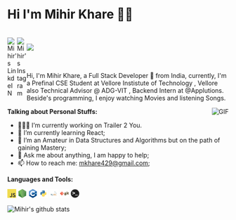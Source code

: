 # Hi I'm Mihir Khare 👋🏻

<br/>

<a href="www.linkedin.com/in/mihir-khare-b91444182">
  <img align="left" alt="Mihir's LinkdeIN" width="22px" src="https://cdn.jsdelivr.net/npm/simple-icons@v3/icons/linkedin.svg" />
</a>
<a href="https://www.instagram.com/mkhare429/">
  <img align="left" alt="Mihir's Instagram" width="22px" src="https://cdn.jsdelivr.net/npm/simple-icons@v3/icons/instagram.svg" />
</a>

![](https://visitor-badge.glitch.me/badge?page_id=Mihir-Khare429)

<br />

Hi, I'm Mihir Khare, a Full Stack Developer 🚀 from India, currently, I'm a Prefinal CSE Student at Vellore Instistute of Technology , Vellore also Technical Advisor @ ADG-VIT , Backend Intern at @Applutions. Beside's programming, I enjoy watching Movies and listening Songs.

  <img align="right" alt="GIF" src="https://media.giphy.com/media/836HiJc7pgzy8iNXCn/giphy.gif" />
  
**Talking about Personal Stuffs:**

- 👨🏽‍💻 I’m currently working on Trailer 2 You.
- 🌱 I’m currently learning React; 
- 🤔 I’m an Amateur in Data Structures and Algorithms but on the path of gaining Mastery;
- 💬 Ask me about anything, I am happy to help;
- 📫 How to reach me: mkhare429@gmail.com;

**Languages and Tools:**  

<code><img height="20" src="https://raw.githubusercontent.com/github/explore/80688e429a7d4ef2fca1e82350fe8e3517d3494d/topics/javascript/javascript.png"></code>
<code><img height="20" src="https://raw.githubusercontent.com/github/explore/80688e429a7d4ef2fca1e82350fe8e3517d3494d/topics/nodejs/nodejs.png"></code>
<code><img height="20" src="https://raw.githubusercontent.com/github/explore/80688e429a7d4ef2fca1e82350fe8e3517d3494d/topics/cpp/cpp.png"></code>
<code><img height="20" src="https://raw.githubusercontent.com/github/explore/80688e429a7d4ef2fca1e82350fe8e3517d3494d/topics/python/python.png"></code>
<code><img height="20" src="https://raw.githubusercontent.com/github/explore/80688e429a7d4ef2fca1e82350fe8e3517d3494d/topics/mysql/mysql.png"></code>
<code><img height="20" src="https://raw.githubusercontent.com/github/explore/80688e429a7d4ef2fca1e82350fe8e3517d3494d/topics/git/git.png"></code>
<code><img height="20" src="https://raw.githubusercontent.com/github/explore/80688e429a7d4ef2fca1e82350fe8e3517d3494d/topics/terminal/terminal.png"></code>



![Mihir's github stats](https://github-readme-stats.vercel.app/api?username=Mihir-Khare429&show_icons=true&hide_border=true)


